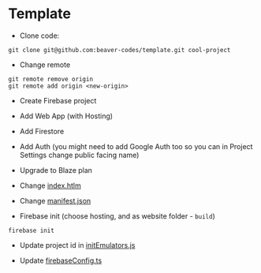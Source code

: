 # Template

* Clone code:
```
git clone git@github.com:beaver-codes/template.git cool-project
```

* Change remote
```
git remote remove origin
git remote add origin <new-origin>
```

* Create Firebase project

* Add Web App (with Hosting)

* Add Firestore

* Add Auth (you might need to add Google Auth too so you can in Project Settings change public facing name)

* Upgrade to Blaze plan

* Change [index.htlm](./public/index.html)

* Change [manifest.json](./public/manifest.json)
 
* Firebase init (choose hosting, and as website folder - `build`) 
```
firebase init
```

* Update project id in [initEmulators.js](./scripts/initEmulators.js)

* Update [firebaseConfig.ts](./src/utils/firebaseConfig.ts)
